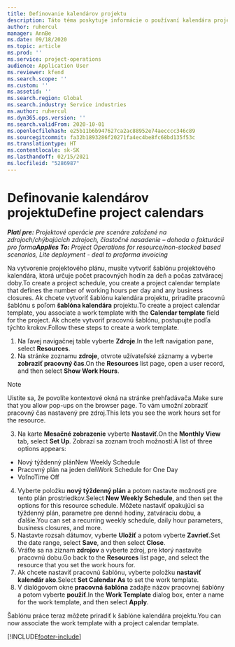 ```yaml
---
title: Definovanie kalendárov projektu
description: Táto téma poskytuje informácie o používaní kalendára projektu na sledovanie harmonogramu projektu.
author: ruhercul
manager: AnnBe
ms.date: 09/18/2020
ms.topic: article
ms.prod: ''
ms.service: project-operations
audience: Application User
ms.reviewer: kfend
ms.search.scope: ''
ms.custom: ''
ms.assetid: ''
ms.search.region: Global
ms.search.industry: Service industries
ms.author: ruhercul
ms.dyn365.ops.version: ''
ms.search.validFrom: 2020-10-01
ms.openlocfilehash: e25b11b6b947627ca2ac88952e74aecccc346c89
ms.sourcegitcommit: fa32b1893286f20271fa4ec4be8fc68bd135f53c
ms.translationtype: HT
ms.contentlocale: sk-SK
ms.lasthandoff: 02/15/2021
ms.locfileid: "5286987"
---
```

# <a name="define-project-calendars"></a><span data-ttu-id="fe0ce-103">Definovanie kalendárov projektu</span><span class="sxs-lookup"><span data-stu-id="fe0ce-103">Define project calendars</span></span>

<span data-ttu-id="fe0ce-104">_**Platí pre:** Projektové operácie pre scenáre založené na zdrojoch/chýbajúcich zdrojoch, čiastočné nasadenie – dohoda o fakturácii pro forma_</span><span class="sxs-lookup"><span data-stu-id="fe0ce-104">_**Applies To:** Project Operations for resource/non-stocked based scenarios, Lite deployment - deal to proforma invoicing_</span></span>

<span data-ttu-id="fe0ce-105">Na vytvorenie projektového plánu, musíte vytvoriť šablónu projektového kalendára, ktorá určuje počet pracovných hodín za deň a počas zatváracej doby.</span><span class="sxs-lookup"><span data-stu-id="fe0ce-105">To create a project schedule, you create a project calendar template that defines the number of working hours per day and any business closures.</span></span> <span data-ttu-id="fe0ce-106">Ak chcete vytvoriť šablónu kalendára projektu, priradíte pracovnú šablónu s poľom **šablóna kalendára** projektu.</span><span class="sxs-lookup"><span data-stu-id="fe0ce-106">To create a project calendar template, you associate a work template with the **Calendar template** field for the project.</span></span> <span data-ttu-id="fe0ce-107">Ak chcete vytvoriť pracovnú šablónu, postupujte podľa týchto krokov.</span><span class="sxs-lookup"><span data-stu-id="fe0ce-107">Follow these steps to create a work template.</span></span>

1. <span data-ttu-id="fe0ce-108">Na ľavej navigačnej table vyberte **Zdroje**.</span><span class="sxs-lookup"><span data-stu-id="fe0ce-108">In the left navigation pane, select **Resources**.</span></span> 
2. <span data-ttu-id="fe0ce-109">Na stránke zoznamu **zdroje**, otvrote užívateľské záznamy a vyberte **zobraziť pracovný čas**.</span><span class="sxs-lookup"><span data-stu-id="fe0ce-109">On the **Resources** list page, open a user record, and then select **Show Work Hours**.</span></span>

  > [!NOTE]
  > <span data-ttu-id="fe0ce-110">Uistite sa, že povolíte kontextové okná na stránke prehľadávača.</span><span class="sxs-lookup"><span data-stu-id="fe0ce-110">Make sure that you allow pop-ups on the browser page.</span></span> <span data-ttu-id="fe0ce-111">To vám umožní zobraziť pracovný čas nastavený pre zdroj.</span><span class="sxs-lookup"><span data-stu-id="fe0ce-111">This lets you see the work hours set for the resource.</span></span>
  
3. <span data-ttu-id="fe0ce-112">Na karte **Mesačné zobrazenie** vyberte **Nastaviť**.</span><span class="sxs-lookup"><span data-stu-id="fe0ce-112">On the **Monthly View** tab, select **Set Up**.</span></span> <span data-ttu-id="fe0ce-113">Zobrazí sa zoznam troch možností:</span><span class="sxs-lookup"><span data-stu-id="fe0ce-113">A list of three options appears:</span></span> 

  - <span data-ttu-id="fe0ce-114">Nový týždenný plán</span><span class="sxs-lookup"><span data-stu-id="fe0ce-114">New Weekly Schedule</span></span>
  - <span data-ttu-id="fe0ce-115">Pracovný plán na jeden deň</span><span class="sxs-lookup"><span data-stu-id="fe0ce-115">Work Schedule for One Day</span></span>
  - <span data-ttu-id="fe0ce-116">Voľno</span><span class="sxs-lookup"><span data-stu-id="fe0ce-116">Time Off</span></span>

4. <span data-ttu-id="fe0ce-117">Vyberte položku **nový týždenný plán** a potom nastavte možnosti pre tento plán prostriedkov.</span><span class="sxs-lookup"><span data-stu-id="fe0ce-117">Select **New Weekly Schedule**, and then set the options for this resource schedule.</span></span> <span data-ttu-id="fe0ce-118">Môžete nastaviť opakujúci sa týždenný plán, parametre pre denné hodiny, zatváraciu dobu, a ďalšie.</span><span class="sxs-lookup"><span data-stu-id="fe0ce-118">You can set a recurring weekly schedule, daily hour parameters, business closures, and more.</span></span>
5. <span data-ttu-id="fe0ce-119">Nastavte rozsah dátumov, vyberte **Uložiť** a potom vyberte **Zavrieť**.</span><span class="sxs-lookup"><span data-stu-id="fe0ce-119">Set the date range, select **Save**, and then select **Close**.</span></span> 
6. <span data-ttu-id="fe0ce-120">Vráťte sa na ziznam **zdrojov** a vyberte zdroj, pre ktorý nastavíte pracovnú dobu.</span><span class="sxs-lookup"><span data-stu-id="fe0ce-120">Go back to the **Resources** list page, and select the resource that you set the work hours for.</span></span> 
7. <span data-ttu-id="fe0ce-121">Ak chcete nastaviť pracovnú šablónu, vyberte položku **nastaviť kalendár ako**.</span><span class="sxs-lookup"><span data-stu-id="fe0ce-121">Select **Set Calendar As** to set the work template.</span></span> 
8. <span data-ttu-id="fe0ce-122">V dialógovom okne **pracovná šablóna** zadajte názov pracovnej šablóny a potom vyberte **použiť**.</span><span class="sxs-lookup"><span data-stu-id="fe0ce-122">In the **Work Template** dialog box, enter a name for the work template, and then select **Apply**.</span></span> 

<span data-ttu-id="fe0ce-123">Šablónu práce teraz môžete priradiť k šablóne kalendára projektu.</span><span class="sxs-lookup"><span data-stu-id="fe0ce-123">You can now associate the work template with a project calendar template.</span></span>


[!INCLUDE[footer-include](../includes/footer-banner.md)]